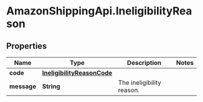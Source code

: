 # AmazonShippingApi.IneligibilityReason

## Properties
Name | Type | Description | Notes
------------ | ------------- | ------------- | -------------
**code** | [**IneligibilityReasonCode**](IneligibilityReasonCode.md) |  | 
**message** | **String** | The ineligibility reason. | 


